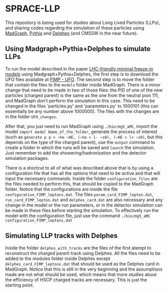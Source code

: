 # SPRACE-LLP

This repository is being used for studies about Long Lived Particles (LLPs), and sharing codes regarding the simulation of these particles using [MadGraph](https://arxiv.org/abs/1405.0301), [Pythia](https://arxiv.org/abs/1410.3012) and [Delphes](https://arxiv.org/abs/1307.6346) (and CMSSW in the near future).

## Using Madgraph+Pythia+Delphes to simulate LLPs

To run the model described in the paper [LHC-friendly minimal freeze-in models](https://arxiv.org/abs/1811.05478) using Madgraph+Pythia+Delphes, the first step is to download the UFO files available at [FIMP - UFO](http://feynrules.irmp.ucl.ac.be/wiki/FICPLHC). The second step is to move the folder that contain the files to the `models` folder inside MadGraph. There is a minor change that need to be made in two of those files: the PID of one of the new particles (charged parent) is the same as the one from the neutral pion 111, and MadGraph don't perform the simulation in this case. This need to be changed in the files 'particles.py' and 'parameters.py' to 1000101 (this can essentially be any number above 1000000). The files with the changes are in the folder `UFO_changes`.

After that, you just need to run MadGraph using `./bin/mg5_aMC`, import the model `import model Name_of_the_folder`, generate the process of interest (such as `generate p p > ~he ~HE, (~he > l- ~s0), (~HE > l+ ~s0)`, but this depends on the type of the charged parent), use the `output` command to create a folder in which the runs will be saved and `launch` the simulation. Just remember to add the showering/hadronization and the detector simulation packages.

There is a shortcut to all of what was described above that is by using a configuration file that has all the options that need to be active and that will input the necessary commands. Inside the folder `configuration_files` are the files needed to perform this, that should be copied to the MadGraph folder. Notice that the configurations are inside the file `configuration_FIMP_leptons.dat`. The files `param_card_FIMP_lepton.dat`, `run_card_FIMP_lepton.dat` and `delphes_card.dat` are also necessary and any change in the model or the run parameters, or in the detector simulation can be made in these files before starting the simulation. To effectively run the model with the configuration file, just use the command `./bin/mg5_aMC configuration_FIMP_leptons.dat`

## Simulating LLP tracks with Delphes

Inside the folder `delphes_with_tracks` are the files of the first atempt to reconstruct the charged parent track using Delphes. 
All the files need to be added to the modules folder inside Delphes except `delphes_card_FIMP_leptons.dat` that should be used as the Delphes card in MadGraph. Notice that this is still in the very beginning and the assumptions made are not what should be used, which means that more studies about the efficiency of HSCP charged tracks are necessary. This is just the starting point.
